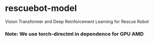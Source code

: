 # rescuebot-model

Vision Transformer and Deep Reinforcement Learning for Rescue Robot

### Note: We use torch-directml in dependence for GPU AMD
